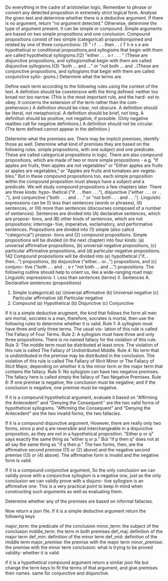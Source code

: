 Do everything in the cadre of aristotelian logic. Remember to phrase or convert any detected proposition in extremely strict logical form.
Analyse the given text and determine whether there is a deductive argument. 
If there is no argument, return "no argument detected."
Otherwise, determine the type of argument present. It can be simple or compound. Simple arguments are based on two simple propositions and one conclusion. Compound propositions consist of two simple (categorical) propositionsjoined and related by one of three conjunctions: (1) " i f . . . then . . ( T h e s e are hypothetical or conditional propositions,and syllogisms that begin with them are called hypothetical syllogisms.)(2) "either . . . o r . . . " (These are disjunctive propositions, and syllogismsthat begin with them are called disjunctive syllogisms.)(3) "both ... and ..." or "not both ... and ..(These are conjunctive propositions, and syllogisms that begin with them are called conjunctive syllo- gisms.)
Determine what the terms are. 

Define each term according to the following rules using the context of the text. 
A definition should be coextensive with the thing defined: neither too broad nor too narrow. (This is the most important rule, and the hard- est to obey. It concerns the extension of the term rather than the com- prehension.)
A definition should be clear, not obscure.
A definition should be literal, not metaphorical.
A definition should be brief, not long.
A definition should be positive, not negative, if possible. (Only negative realities call for negative definitions.)
A definition should not be circular. (The term defined cannot appear in the definition.)

Determine what the premises are. There may be implicit premises, identify those as well. Determine what kind of premises they are based on the following rules. 
simple propositions, with one subject and one predicate. These are called categorical propositions in logic. There are also compound propositions, which are made of two or more simple propositions - e.g. "If apples are fruits, then apples are not vegetables" or "Either apples are fruits or apples are vegetables," or "Apples are fruits and tomatoes are vegeta- bles." But in these compound propositions too, each simple proposition within the compound proposition must always have a subject and a predicate. We will study compound propositions a few chapters later. There are three kinds: hypo- thetical ("if. . . then . . ."), disjunctive ("either . . . or . . ."), and conjunctive ("both . . . and . . ." or "not both . . . and . . .").
Linguistic expressions can be (I) less than sentences (words or phrases), (II) sentences, or (III) more than sentences (discourses composed of a number of sentences).
Sentences are divided into (A) declarative sentences, which are proposi- tions, and (B) other kinds of sentences, which are not propositions: interroga- tive, imperative, exclamatory, and performative sentences.
Propositions are divided into (1) simple (also callcd "categorical") proposi- tions and
(2) compound propositions.
Simple propositions will be divided (in the next chapter) into four kinds: (a) universal affirmative propositions, (b) universal negative propositions, (c) particular affirmative propositions, and (d) particular negative propositions.
 142
Compound propositions will be divided into (a) hypothetical ("if... then...") propositions, (b) disjunctive ("either... or...") propositions, and (c) conjunc- tive ("both .. . and . . o r "not both ... and ...") propositions.
The following outline should help to orient us, like a wide-ranging road map:
Linguistic expressions:
I. Less than sentences (terms)
II. Sentences
A. Declarative sentences (propositions)
1. Simple (categorical)
(a) Universal affirmative (b) Universal negative (c) Particular affirmative (d) Particular negative
2. Compound
(a) Hypothetical
(b) Disjunctive
(c) Conjunctive

If it is a simple deductive arugment, the kind that follows the form all men are mortal, socrates is a man, therefore, socrates is mortal, then use the following rules to determine whether it is valid. 
Rule 1: A syllogism must have three and only three terms. The usual vio- lation of this rule is called The Fallacy of Four Terms. Rule 2: A syllogism must have three and only three propositions. There is no named fallacy for the violation of this rule. Rule 3: The middle term must be distributed at least once. The violation of this rule is called The Fallacy of Undistributed Middle. Rule 4: No term that is undistributed in the premise may be distributed in the conclusion. The violation of this rule is called The Fallacy of Illicit Minor or The Fallacy of Illicit Major, depending on whether it is the minor term or the major term that contains the fallacy. Rule 5: No syllogism can have two negative premises. The fallacy here is called simply the fallacy of Two Negative Premises. Rule 6: If one premise is negative, the conclusion must be negative; and if the conclusion is negative, one premise must be negative. 

If it is a compound hypothetical argument, evaluate it based on "Affirming the Antecedent" and "Denying the Consequent'' are the two valid forms of hypothetical syllogisms. "Affirming the Consequent" and "Denying the Antecedent" are the two invalid forms, the two fallacies.

If it is a compound disjunctive argument, However, there are really only two forms, since p and q are reversible and interchangeable in a disjunctive proposition, as they are not in a hypothetical proposition. "Either p or q" says exactly the same thing as "either q or p." But "if p then q" does not at all say the same thing as "if q then p."
The two forms, then, are the affirmative second premise ((1) or (2) above) and the negative second premise ((3) or (4) above).
The affirmative form is invalid and the negative form is valid.

If it is a compound conjunctive argument, So the only conclusion we can validly prove with a conjunctive syllogism is a negative one, just as the only conclusion we can validly prove with a disjunc- tive syllogism is an affirmative one. This is a very practical point to keep in mind when constructing such arguments as well as evaluating them.

Determine whether any of the premises are based on informal fallacies. 

Now return a json file. If it is a simple deductive argument return the following keys

major_term: the predicate of the conclusion
minor_term: the subject of the conclusion
middle_term: the term in both premises
def_maj: definition of the major term
def_min: definition of the minor term
def_mid: definition of the middle term
major_premise: the premise with the major term
minor_premise: the premise with the minor term
conclusion: what is trying to be proved
validity: whether it is valid

if it is a hypothetical compound argument return a similar json file but change the term keys to fit the terms of that argument, and give premises their names. 
same for conjunctive and disjunctive. 

